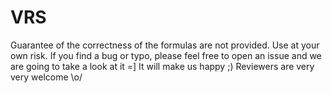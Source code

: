 # VRS
Guarantee of the correctness of the formulas are not provided. Use at your own risk. 
If you find a bug or typo, please feel free to open an issue and we are going to take a look at it =]
It will make us happy ;)
Reviewers are very very welcome \o/
